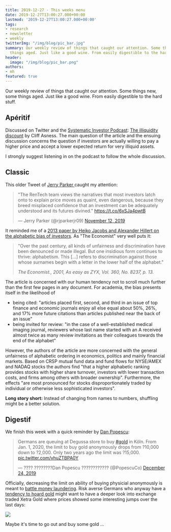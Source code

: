 ```yaml
---
title: 2019-12-27 - This weeks menu
date: 2019-12-27T13:00:27.000+00:00
lastmod: '2019-12-27T13:00:27.000+00:00'
tags:
- research
- newsletter
- weekly
twitterImg: "/img/blog/pic_bar.jpg"
summary: Our weekly review of things that caught our attention. Some things new, some
  things aged. Just like a good wine. From easily digestible to the hard stuff.
header:
  image: "/img/blog/pic_bar.png"
authors:
- mh
featured: true
---
```

Our weekly review of things that caught our attention. Some things new, some things aged. Just like a good wine. From easily digestible to the hard stuff.

## Apéritif

Discussed on Twitter and the [Systematic Investor Podcast](https://www.toptradersunplugged.com/systematic-investor-series-67/): [The illiquidity discount](https://www.aqr.com/Insights/Perspectives/The-Illiquidity-Discount) by Cliff Asness. The main question of the article and the ensuing discussion concerns the question if investors are actually willing to pay a higher price and accept a lower expected return for very illiquid assets.

I strongly suggest listening in on the podcast to follow the whole discussion.

## Classic

This older Tweet of [Jerry Parker ](https://twitter.com/rjparkerjr09)caught my attention:

<blockquote class="twitter-tweet"><p lang="en" dir="ltr">&quot;The RenTech team views the narratives that most investors latch onto to explain price moves as quaint, even dangerous, because they breed misplaced confidence that an investment can be adequately understood and its futures divined.&quot; <a href="https://t.co/6xSJa4pwtB">https://t.co/6xSJa4pwtB</a></p>&mdash; Jerry Parker (@rjparkerjr09) <a href="https://twitter.com/rjparkerjr09/status/1194382884905345025?ref_src=twsrc%5Etfw">November 12, 2019</a></blockquote> <script async src="https://platform.twitter.com/widgets.js" charset="utf-8"></script>

It reminded me of a [2013 paper by Heiko Jacobs and Alexander Hillert on the alphabetic bias of investors](https://www.researchgate.net/publication/272305171_The_Power_of_Primacy_Alphabetic_Bias_Investor_Recognition_and_Market_Outcomes). As "The Economist" very well puts it:

> "Over the past century, all kinds of unfairness and
> discrimination have been denounced or made illegal. But one insidious form continues to
> thrive: alphabetism. This \[...\] refers to discrimination against those whose surnames begin
> with a letter in the lower half of the alphabet."
>
> _The Economist., 2001, As easy as ZYX, Vol. 360, No. 8237, p. 13._

The article is concerned with our human tendency not to scroll much further than the first few pages in any document. For academia, the bias presents itself in the likelihood of

* being cited: "articles placed first, second, and third in an issue of
  top finance and economic journals enjoy all else equal about 50%, 26%, and 17% more
  future citations than articles published near the back of an issue"
* being invited for review: "in the case of a well-established medical imaging journal, reviewers
  whose last name started with an A received almost twice as many review invitations as
  their colleagues towards the end of the alphabet"

However, the authors of the article are more concerned with the general unfairness of alphabetic ordering in economics, politics and mainly financial markets. Based on CRSP mutual fund data and fund flows for NYSE/AMEX and NADAQ stocks the authors find "that a higher alphabetic ranking provides stocks with higher share turnover,
investors with lower transaction costs, and firms among others with broader ownership". Furthermore, the effects "are most pronounced for stocks disproportionately traded by individual or otherwise less sophisticated investors".

**Long story short:** Instead of changing from names to numbers, shuffling might be a better solution.

## Digestif

We finish this week with a quick reminder by [Dan Popescu](https://twitter.com/PopescuCo):

<blockquote class="twitter-tweet"><p lang="en" dir="ltr">Germans are queuing at Degussa store to buy <a href="https://twitter.com/hashtag/gold?src=hash&amp;ref_src=twsrc%5Etfw">#gold</a> in Köln. From Jan. 1, 2020, the limit to buy gold anonymously drops from ?10,000 down to ?2,000. Only two years ago the limit was ?15,000. <a href="https://t.co/vhuZTBPA0Y">pic.twitter.com/vhuZTBPA0Y</a></p>&mdash; ???? ????????Dan Popescu ???????????? (@PopescuCo) <a href="https://twitter.com/PopescuCo/status/1209559269382787072?ref_src=twsrc%5Etfw">December 24, 2019</a></blockquote> <script async src="https://platform.twitter.com/widgets.js" charset="utf-8"></script>

Officially, decreasing the limit on ability of buying physicial anonymously is meant to [battle money laundering](https://news.bitcoin.com/germans-rush-to-buy-gold-as-draft-bill-threatens-to-restrict-purchases/). Risk averse Germans who anyway have a [tendency to hoard gold](https://www.zerohedge.com/news/2019-04-28/vast-gold-hoards-held-germanys-population) might want to have a deeper look into exchange traded Xetra Gold where prices showed some interesting jumps over the last days:

![](/img/xetra_gold-2019-12-27-at-17.00.31_small.jpeg)

Maybe it's time to go out and buy some gold ...
